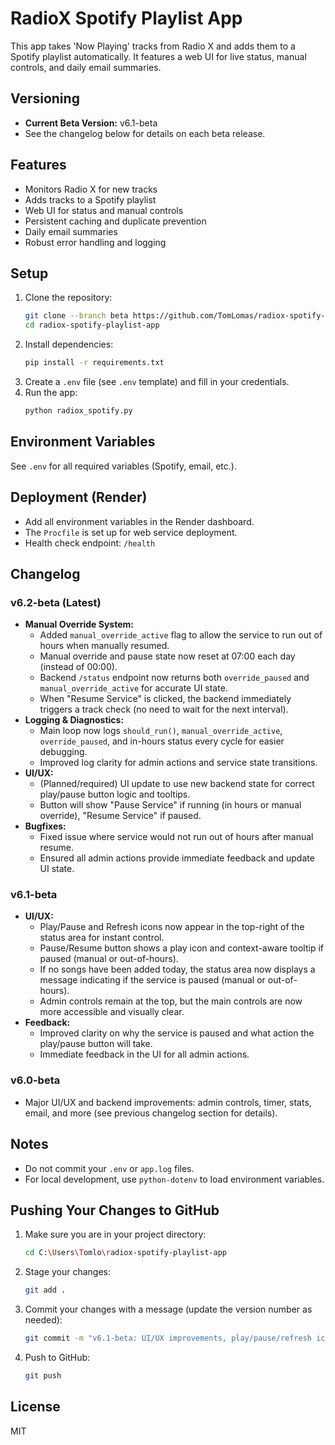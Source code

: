 # RadioX Spotify Playlist App

This app takes 'Now Playing' tracks from Radio X and adds them to a Spotify playlist automatically. It features a web UI for live status, manual controls, and daily email summaries.

## Versioning
- **Current Beta Version:** v6.1-beta
- See the changelog below for details on each beta release.

## Features
- Monitors Radio X for new tracks
- Adds tracks to a Spotify playlist
- Web UI for status and manual controls
- Persistent caching and duplicate prevention
- Daily email summaries
- Robust error handling and logging

## Setup
1. Clone the repository:
   ```sh
   git clone --branch beta https://github.com/TomLomas/radiox-spotify-playlist-app.git
   cd radiox-spotify-playlist-app
   ```
2. Install dependencies:
   ```sh
   pip install -r requirements.txt
   ```
3. Create a `.env` file (see `.env` template) and fill in your credentials.
4. Run the app:
   ```sh
   python radiox_spotify.py
   ```

## Environment Variables
See `.env` for all required variables (Spotify, email, etc.).

## Deployment (Render)
- Add all environment variables in the Render dashboard.
- The `Procfile` is set up for web service deployment.
- Health check endpoint: `/health`

## Changelog

### v6.2-beta (Latest)
- **Manual Override System:**
  - Added `manual_override_active` flag to allow the service to run out of hours when manually resumed.
  - Manual override and pause state now reset at 07:00 each day (instead of 00:00).
  - Backend `/status` endpoint now returns both `override_paused` and `manual_override_active` for accurate UI state.
  - When "Resume Service" is clicked, the backend immediately triggers a track check (no need to wait for the next interval).
- **Logging & Diagnostics:**
  - Main loop now logs `should_run()`, `manual_override_active`, `override_paused`, and in-hours status every cycle for easier debugging.
  - Improved log clarity for admin actions and service state transitions.
- **UI/UX:**
  - (Planned/required) UI update to use new backend state for correct play/pause button logic and tooltips.
  - Button will show "Pause Service" if running (in hours or manual override), "Resume Service" if paused.
- **Bugfixes:**
  - Fixed issue where service would not run out of hours after manual resume.
  - Ensured all admin actions provide immediate feedback and update UI state.

### v6.1-beta
- **UI/UX:**
  - Play/Pause and Refresh icons now appear in the top-right of the status area for instant control.
  - Pause/Resume button shows a play icon and context-aware tooltip if paused (manual or out-of-hours).
  - If no songs have been added today, the status area now displays a message indicating if the service is paused (manual or out-of-hours).
  - Admin controls remain at the top, but the main controls are now more accessible and visually clear.
- **Feedback:**
  - Improved clarity on why the service is paused and what action the play/pause button will take.
  - Immediate feedback in the UI for all admin actions.

### v6.0-beta
- Major UI/UX and backend improvements: admin controls, timer, stats, email, and more (see previous changelog section for details).

## Notes
- Do not commit your `.env` or `app.log` files.
- For local development, use `python-dotenv` to load environment variables.

## Pushing Your Changes to GitHub
1. Make sure you are in your project directory:
   ```sh
   cd C:\Users\Tomlo\radiox-spotify-playlist-app
   ```
2. Stage your changes:
   ```sh
   git add .
   ```
3. Commit your changes with a message (update the version number as needed):
   ```sh
   git commit -m "v6.1-beta: UI/UX improvements, play/pause/refresh icons, context-aware pause messaging"
   ```
4. Push to GitHub:
   ```sh
   git push
   ```

## License
MIT 